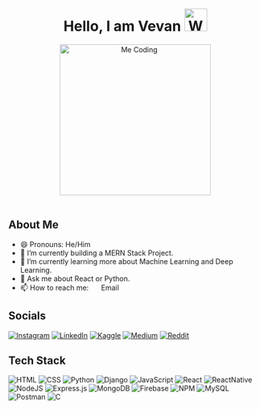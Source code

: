 <h1 align = "center" >Hello, I am Vevan <img src="https://raw.githubusercontent.com/nixin72/nixin72/master/wave.gif" 
         alt="Waving hand animated gif"
         height="45"
         width="45" /></h1>

<div align = "center">
<img src = "https://media.giphy.com/media/HzPtbOKyBoBFsK4hyc/giphy.gif?cid=790b7611qry0han9a3pmcp8idv4bjsgvn904z66rcn4ngxcg&ep=v1_gifs_search&rid=giphy.gif&ct=g" 
  alt = "Me Coding"
  width= "300"
  height = "300"
  />
  </div>

  <br/>

## About Me
* 😄 Pronouns: He/Him
* 🔭 I’m currently building a MERN Stack Project.
* 🌱 I’m currently learning more about Machine Learning and Deep Learning.
* 💬 Ask me about React or Python.
* 📫 How to reach me:
  <a href="mailto:vevanonarain@gmail.com"><img align="center" src="https://emojis.slackmojis.com/emojis/images/1450319444/38/gmail.png?1450319444" width="17" /></a> Email

## Socials
[![Instagram](https://img.shields.io/badge/Instagram-E4405F?style=for-the-badge&logo=instagram&logoColor=white)](https://www.instagram.com/vevan05/) 
[![LinkedIn](https://img.shields.io/badge/LinkedIn-0077B5?style=for-the-badge&logo=linkedin&logoColor=white)](https://www.linkedin.com/in/vevan-o-narain/)
[![Kaggle](https://img.shields.io/badge/Kaggle-20BEFF?style=for-the-badge&logo=Kaggle&logoColor=white)](https://www.kaggle.com/vevanonarain)
[![Medium](https://img.shields.io/badge/Medium-12100E?style=for-the-badge&logo=medium&logoColor=white)](https://medium.com/@vevanonarain)
[![Reddit](https://img.shields.io/badge/Reddit-FF4500?style=for-the-badge&logo=reddit&logoColor=white)](https://www.reddit.com/user/Vevan05/)

## Tech Stack
![HTML](https://img.shields.io/badge/HTML-239120?style=for-the-badge&logo=html5&logoColor=white)
![CSS](https://img.shields.io/badge/CSS-239120?&style=for-the-badge&logo=css3&logoColor=white)
![Python](https://img.shields.io/badge/python-3670A0?style=for-the-badge&logo=python&logoColor=ffdd54)
![Django](https://img.shields.io/badge/django-%23092E20.svg?style=for-the-badge&logo=django&logoColor=white) 
![JavaScript](https://img.shields.io/badge/javascript-%23323330.svg?style=for-the-badge&logo=javascript&logoColor=%23F7DF1E)
![React](https://img.shields.io/badge/react-%2320232a.svg?style=for-the-badge&logo=react&logoColor=%2361DAFB) 
![ReactNative](https://img.shields.io/badge/React_Native-20232A?style=for-the-badge&logo=react&logoColor=61DAFB)
![NodeJS](https://img.shields.io/badge/node.js-6DA55F?style=for-the-badge&logo=node.js&logoColor=white) 
![Express.js](https://img.shields.io/badge/express.js-%23404d59.svg?style=for-the-badge&logo=express&logoColor=%2361DAFB)
![MongoDB](https://img.shields.io/badge/MongoDB-%234ea94b.svg?style=for-the-badge&logo=mongodb&logoColor=white)
![Firebase](https://img.shields.io/badge/firebase-%23039BE5.svg?style=for-the-badge&logo=firebase)
![NPM](https://img.shields.io/badge/NPM-%23000000.svg?style=for-the-badge&logo=npm&logoColor=white)
![MySQL](https://img.shields.io/badge/mysql-%2300f.svg?style=for-the-badge&logo=mysql&logoColor=white)
![Postman](https://img.shields.io/badge/Postman-FF6C37?style=for-the-badge&logo=postman&logoColor=white)
![C](https://img.shields.io/badge/C-00599C?style=for-the-badge&logo=c&logoColor=white)
